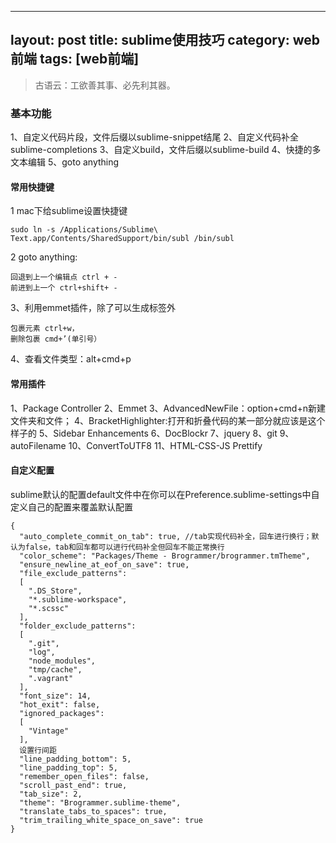 ---
 layout: post
 title: sublime使用技巧
 category: web前端
 tags: [web前端]
 ---
 > 古语云：工欲善其事、必先利其器。
### 基本功能
1、自定义代码片段，文件后缀以sublime-snippet结尾
2、自定义代码补全 sublime-completions
3、自定义build，文件后缀以sublime-build
4、快捷的多文本编辑
5、goto anything

#### 常用快捷键

1 mac下给sublime设置快捷键

    sudo ln -s /Applications/Sublime\ Text.app/Contents/SharedSupport/bin/subl /bin/subl

2 goto anything:

    回退到上一个编辑点 ctrl + -
    前进到上一个 ctrl+shift+ -

3、利用emmet插件，除了可以生成标签外

    包裹元素 ctrl+w，
    删除包裹 cmd+’(单引号）

4、查看文件类型：alt+cmd+p

#### 常用插件
1、Package Controller
2、Emmet
3、AdvancedNewFile：option+cmd+n新建文件夹和文件；
4、BracketHighlighter:打开和折叠代码的某一部分就应该是这个样子的
5、Sidebar Enhancements
6、DocBlockr
7、jquery
8、git
9、autoFilename
10、ConvertToUTF8
11、HTML-CSS-JS Prettify

#### 自定义配置
sublime默认的配置default文件中在你可以在Preference.sublime-settings中自定义自己的配置来覆盖默认配置

    {
      "auto_complete_commit_on_tab": true, //tab实现代码补全，回车进行换行；默认为false，tab和回车都可以进行代码补全但回车不能正常换行
      "color_scheme": "Packages/Theme - Brogrammer/brogrammer.tmTheme",
      "ensure_newline_at_eof_on_save": true,
      "file_exclude_patterns":
      [
        ".DS_Store",
        "*.sublime-workspace",
        "*.scssc"
      ],
      "folder_exclude_patterns":
      [
        ".git",
        "log",
        "node_modules",
        "tmp/cache",
        ".vagrant"
      ],
      "font_size": 14,
      "hot_exit": false,
      "ignored_packages":
      [
        "Vintage"
      ],
      设置行间距
      "line_padding_bottom": 5,
      "line_padding_top": 5,
      "remember_open_files": false,
      "scroll_past_end": true,
      "tab_size": 2,
      "theme": "Brogrammer.sublime-theme",
      "translate_tabs_to_spaces": true,
      "trim_trailing_white_space_on_save": true
    }
